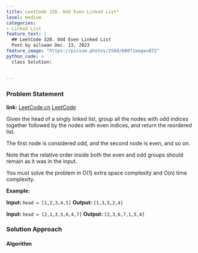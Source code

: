 ```yaml
---
title: LeetCode 328. Odd Even Linked List*
level: medium
categories:
- Linked List
feature_text: |
  ## LeetCode 328. Odd Even Linked List
  Post by ailswan Dec. 13, 2023
feature_image: "https://picsum.photos/2560/600?image=872"
python_code: >
  class Solution:
      
         
---
```


### Problem Statement
**link:**
[LeetCode.cn](https://leetcode.cn/problems/odd-even-linked-list/)
[LeetCode](https://leetcode.com/problems/odd-even-linked-list/)

Given the head of a singly linked list, group all the nodes with odd indices together followed by the nodes with even indices, and return the reordered list.

The first node is considered odd, and the second node is even, and so on.

Note that the relative order inside both the even and odd groups should remain as it was in the input.

You must solve the problem in O(1) extra space complexity and O(n) time complexity.

 
**Example:**

**Input:** `head = [1,2,3,4,5]`
**Output:** `[1,3,5,2,4]`
 
**Input:** `head = [2,1,3,5,6,4,7]`
**Output:** `[2,3,6,7,1,5,4]`

### Solution Approach
 

#### Algorithm
 